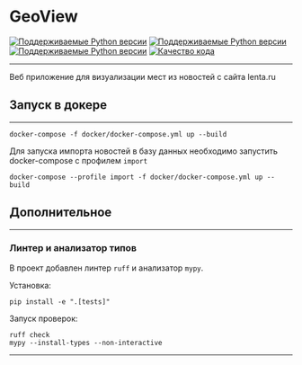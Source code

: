 # GeoView
[![Поддерживаемые Python версии](https://img.shields.io/badge/python-3.12+-blue.svg)](https://www.python.org/downloads/release/python-3120/)
[![Поддерживаемые Python версии](https://img.shields.io/badge/Django-5.0-green.svg)](https://www.djangoproject.com/)
[![Поддерживаемые Python версии](https://img.shields.io/badge/psycopg-3.1-orange.svg)](https://www.psycopg.org/)
[![Качество кода](https://api.codacy.com/project/badge/Grade/27011a5a8d9f4b278d1bfe2fe8725fed)]()
***
Веб приложение для визуализации мест из новостей с сайта lenta.ru

## Запуск в докере
***
```shell
docker-compose -f docker/docker-compose.yml up --build
```

Для запуска импорта новостей в базу данных
необходимо запустить docker-compose с профилем `import`

```shell
docker-compose --profile import -f docker/docker-compose.yml up --build
```
## Дополнительное
***
### Линтер и анализатор типов

В проект добавлен линтер `ruff` и анализатор `mypy`.

Установка:

```shell
pip install -e ".[tests]"
```

Запуск проверок:

```shell
ruff check
mypy --install-types --non-interactive
```
***

